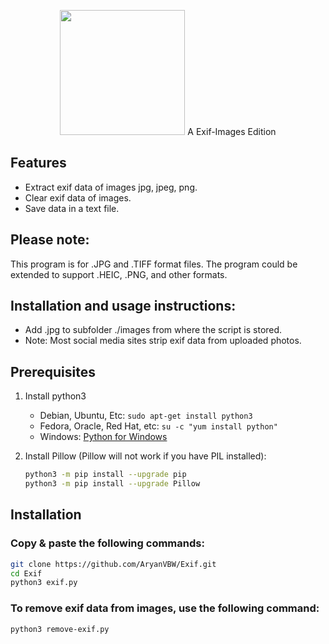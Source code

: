 <p align="center">
<img src="https://github.com/AryanVBW/Exif/releases/download/Exif/ExIF-Logo_BackgroundWhite.png" height="200">
  A Exif-Images Edition
</p>


## Features
- Extract exif data of images jpg, jpeg, png.
- Clear exif data of images.
- Save data in a text file.

## Please note:
This program is for .JPG and .TIFF format files. The program could be extended to support .HEIC, .PNG, and other formats.

## Installation and usage instructions:
- Add .jpg to subfolder ./images from where the script is stored. 
- Note: Most social media sites strip exif data from uploaded photos.

## Prerequisites 
1. Install python3
   - Debian, Ubuntu, Etc: `sudo apt-get install python3`
   - Fedora, Oracle, Red Hat, etc: `su -c "yum install python"`
   - Windows: [Python for Windows](https://www.python.org/downloads/windows/)

2. Install Pillow (Pillow will not work if you have PIL installed):
   ```bash 
   python3 -m pip install --upgrade pip
   python3 -m pip install --upgrade Pillow
   ```

## Installation 
### Copy & paste the following commands:
```bash
git clone https://github.com/AryanVBW/Exif.git
cd Exif
python3 exif.py
```

### To remove exif data from images, use the following command:
```bash
python3 remove-exif.py
```

